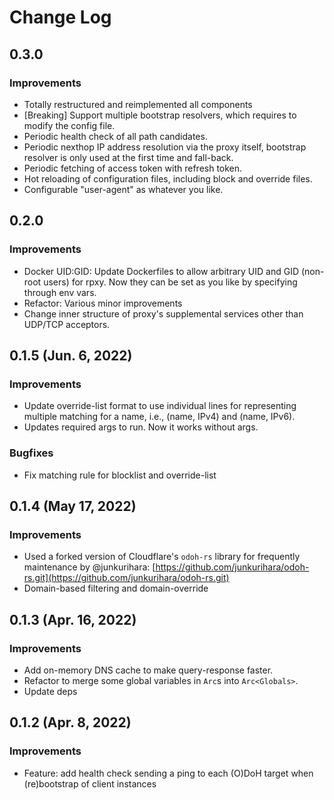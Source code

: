 # Change Log
<!--
## 1.x.x (unreleased)

### Improvements

-

### Bugfixes

-

You should also include the user name that made the change.
-->

## 0.3.0

### Improvements

- Totally restructured and reimplemented all components
- [Breaking] Support multiple bootstrap resolvers, which requires to modify the config file.
- Periodic health check of all path candidates.
- Periodic nexthop IP address resolution via the proxy itself, bootstrap resolver is only used at the first time and fall-back.
- Periodic fetching of access token with refresh token.
- Hot reloading of configuration files, including block and override files.
- Configurable "user-agent" as whatever you like.

## 0.2.0

### Improvements

- Docker UID:GID: Update Dockerfiles to allow arbitrary UID and GID (non-root users) for rpxy. Now they can be set as you like by specifying through env vars.
- Refactor: Various minor improvements
- Change inner structure of proxy's supplemental services other than UDP/TCP acceptors.

## 0.1.5 (Jun. 6, 2022)

### Improvements

- Update override-list format to use individual lines for representing multiple matching for a name, i.e., (name, IPv4) and (name, IPv6).
- Updates required args to run. Now it works without args.

### Bugfixes

- Fix matching rule for blocklist and override-list

## 0.1.4 (May 17, 2022)
### Improvements

- Used a forked version of Cloudflare's `odoh-rs` library for frequently maintenance by @junkurihara: [https://github.com/junkurihara/odoh-rs.git](https://github.com/junkurihara/odoh-rs.git)
- Domain-based filtering and domain-override


## 0.1.3 (Apr. 16, 2022)

### Improvements

- Add on-memory DNS cache to make query-response faster.
- Refactor to merge some global variables in `Arc`s into `Arc<Globals>`.
- Update deps

## 0.1.2 (Apr. 8, 2022)

### Improvements

- Feature: add health check sending a ping to each (O)DoH target when (re)bootstrap of client instances
